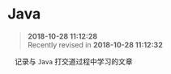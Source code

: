 Java
===

>  **2018-10-28 11:12:28**  
> Recently revised in **2018-10-28 11:12:32**

&emsp;记录与 `Java` 打交道过程中学习的文章 
